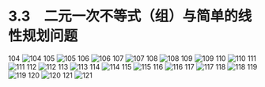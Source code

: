 # 3.3　二元一次不等式（组）与简单的线性规划问题

104
![104](../../book/人教版高中数学A版必修5/人教版高中数学A版必修5_104.png)
105
![105](../../book/人教版高中数学A版必修5/人教版高中数学A版必修5_105.png)
106
![106](../../book/人教版高中数学A版必修5/人教版高中数学A版必修5_106.png)
107
![107](../../book/人教版高中数学A版必修5/人教版高中数学A版必修5_107.png)
108
![108](../../book/人教版高中数学A版必修5/人教版高中数学A版必修5_108.png)
109
![109](../../book/人教版高中数学A版必修5/人教版高中数学A版必修5_109.png)
110
![110](../../book/人教版高中数学A版必修5/人教版高中数学A版必修5_110.png)
111
![111](../../book/人教版高中数学A版必修5/人教版高中数学A版必修5_111.png)
112
![112](../../book/人教版高中数学A版必修5/人教版高中数学A版必修5_112.png)
113
![113](../../book/人教版高中数学A版必修5/人教版高中数学A版必修5_113.png)
114
![114](../../book/人教版高中数学A版必修5/人教版高中数学A版必修5_114.png)
115
![115](../../book/人教版高中数学A版必修5/人教版高中数学A版必修5_115.png)
116
![116](../../book/人教版高中数学A版必修5/人教版高中数学A版必修5_116.png)
117
![117](../../book/人教版高中数学A版必修5/人教版高中数学A版必修5_117.png)
118
![118](../../book/人教版高中数学A版必修5/人教版高中数学A版必修5_118.png)
119
![119](../../book/人教版高中数学A版必修5/人教版高中数学A版必修5_119.png)
120
![120](../../book/人教版高中数学A版必修5/人教版高中数学A版必修5_120.png)
121
![121](../../book/人教版高中数学A版必修5/人教版高中数学A版必修5_121.png)




